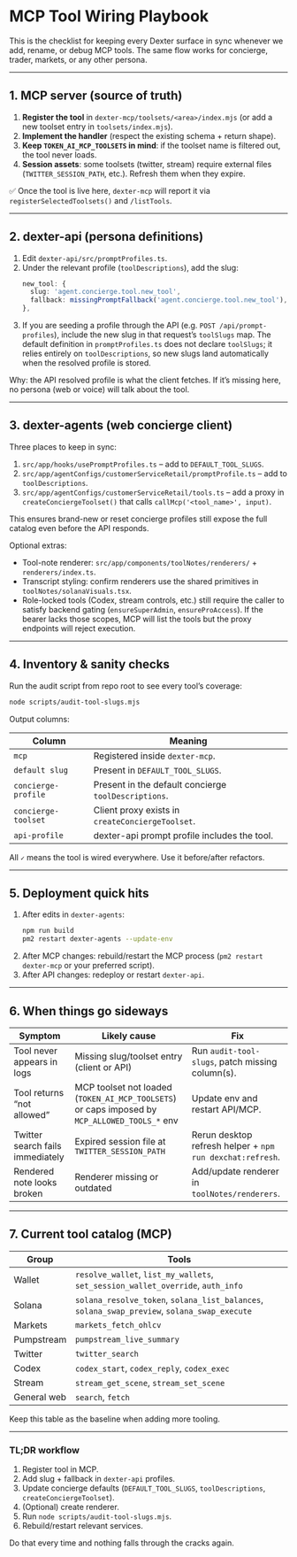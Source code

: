 # MCP Tool Wiring Playbook

This is the checklist for keeping every Dexter surface in sync whenever we add, rename, or debug MCP tools. The same flow works for concierge, trader, markets, or any other persona.

---

## 1. MCP server (source of truth)

1. **Register the tool** in `dexter-mcp/toolsets/<area>/index.mjs` (or add a new toolset entry in `toolsets/index.mjs`).
2. **Implement the handler** (respect the existing schema + return shape).
3. **Keep `TOKEN_AI_MCP_TOOLSETS` in mind**: if the toolset name is filtered out, the tool never loads.
4. **Session assets**: some toolsets (twitter, stream) require external files (`TWITTER_SESSION_PATH`, etc.). Refresh them when they expire.

✅ Once the tool is live here, `dexter-mcp` will report it via `registerSelectedToolsets()` and `/listTools`.

---

## 2. dexter-api (persona definitions)

1. Edit `dexter-api/src/promptProfiles.ts`.
2. Under the relevant profile (`toolDescriptions`), add the slug:
   ```ts
   new_tool: {
     slug: 'agent.concierge.tool.new_tool',
     fallback: missingPromptFallback('agent.concierge.tool.new_tool'),
   },
   ```
3. If you are seeding a profile through the API (e.g. `POST /api/prompt-profiles`), include the new slug in that request’s `toolSlugs` map. The default definition in `promptProfiles.ts` does not declare `toolSlugs`; it relies entirely on `toolDescriptions`, so new slugs land automatically when the resolved profile is stored.

Why: the API resolved profile is what the client fetches. If it’s missing here, no persona (web or voice) will talk about the tool.

---

## 3. dexter-agents (web concierge client)

Three places to keep in sync:

1. `src/app/hooks/usePromptProfiles.ts` – add to `DEFAULT_TOOL_SLUGS`.
2. `src/app/agentConfigs/customerServiceRetail/promptProfile.ts` – add to `toolDescriptions`.
3. `src/app/agentConfigs/customerServiceRetail/tools.ts` – add a proxy in `createConciergeToolset()` that calls `callMcp('<tool_name>', input)`.

This ensures brand-new or reset concierge profiles still expose the full catalog even before the API responds.

Optional extras:
- Tool-note renderer: `src/app/components/toolNotes/renderers/` + `renderers/index.ts`.
- Transcript styling: confirm renderers use the shared primitives in `toolNotes/solanaVisuals.tsx`.
- Role-locked tools (Codex, stream controls, etc.) still require the caller to satisfy backend gating (`ensureSuperAdmin`, `ensureProAccess`). If the bearer lacks those scopes, MCP will list the tools but the proxy endpoints will reject execution.

---

## 4. Inventory & sanity checks

Run the audit script from repo root to see every tool’s coverage:

```bash
node scripts/audit-tool-slugs.mjs
```

Output columns:

| Column | Meaning |
| -- | -- |
| `mcp` | Registered inside `dexter-mcp`. |
| `default slug` | Present in `DEFAULT_TOOL_SLUGS`. |
| `concierge-profile` | Present in the default concierge `toolDescriptions`. |
| `concierge-toolset` | Client proxy exists in `createConciergeToolset`. |
| `api-profile` | dexter-api prompt profile includes the tool. |

All `✓` means the tool is wired everywhere. Use it before/after refactors.

---

## 5. Deployment quick hits

1. After edits in `dexter-agents`:
   ```bash
   npm run build
   pm2 restart dexter-agents --update-env
   ```
2. After MCP changes: rebuild/restart the MCP process (`pm2 restart dexter-mcp` or your preferred script).
3. After API changes: redeploy or restart `dexter-api`.

---

## 6. When things go sideways

| Symptom | Likely cause | Fix |
| --- | --- | --- |
| Tool never appears in logs | Missing slug/toolset entry (client or API) | Run `audit-tool-slugs`, patch missing column(s). |
| Tool returns “not allowed” | MCP toolset not loaded (`TOKEN_AI_MCP_TOOLSETS`) or caps imposed by `MCP_ALLOWED_TOOLS_*` env | Update env and restart API/MCP. |
| Twitter search fails immediately | Expired session file at `TWITTER_SESSION_PATH` | Rerun desktop refresh helper + `npm run dexchat:refresh`. |
| Rendered note looks broken | Renderer missing or outdated | Add/update renderer in `toolNotes/renderers`. |

---

## 7. Current tool catalog (MCP)

| Group | Tools |
| --- | --- |
| Wallet | `resolve_wallet`, `list_my_wallets`, `set_session_wallet_override`, `auth_info` |
| Solana | `solana_resolve_token`, `solana_list_balances`, `solana_swap_preview`, `solana_swap_execute` |
| Markets | `markets_fetch_ohlcv` |
| Pumpstream | `pumpstream_live_summary` |
| Twitter | `twitter_search` |
| Codex | `codex_start`, `codex_reply`, `codex_exec` |
| Stream | `stream_get_scene`, `stream_set_scene` |
| General web | `search`, `fetch` |

Keep this table as the baseline when adding more tooling.

---

### TL;DR workflow

1. Register tool in MCP.
2. Add slug + fallback in `dexter-api` profiles.
3. Update concierge defaults (`DEFAULT_TOOL_SLUGS`, `toolDescriptions`, `createConciergeToolset`).
4. (Optional) create renderer.
5. Run `node scripts/audit-tool-slugs.mjs`.
6. Rebuild/restart relevant services.

Do that every time and nothing falls through the cracks again.
